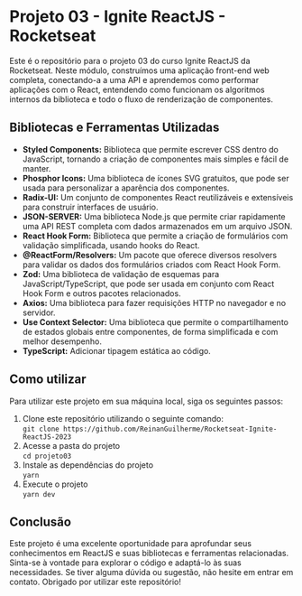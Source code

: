 <h1>Projeto 03 - Ignite ReactJS - Rocketseat</h1>
  <p>Este é o repositório para o projeto 03 do curso Ignite ReactJS da Rocketseat. Neste módulo, construímos uma aplicação front-end web completa, conectando-a a uma API e aprendemos como performar aplicações com o React, entendendo como funcionam os algoritmos internos da biblioteca e todo o fluxo de renderização de componentes.</p>
  
  <h2>Bibliotecas e Ferramentas Utilizadas</h2>
  <ul>
    <li><strong>Styled Components:</strong> Biblioteca que permite escrever CSS dentro do JavaScript, tornando a criação de componentes mais simples e fácil de manter.</li>
    <li><strong>Phosphor Icons:</strong> Uma biblioteca de ícones SVG gratuitos, que pode ser usada para personalizar a aparência dos componentes.</li>
    <li><strong>Radix-UI:</strong> Um conjunto de componentes React reutilizáveis e extensíveis para construir interfaces de usuário.</li>
    <li><strong>JSON-SERVER:</strong> Uma biblioteca Node.js que permite criar rapidamente uma API REST completa com dados armazenados em um arquivo JSON.</li>
    <li><strong>React Hook Form:</strong> Biblioteca que permite a criação de formulários com validação simplificada, usando hooks do React.</li>
    <li><strong>@ReactForm/Resolvers:</strong> Um pacote que oferece diversos resolvers para validar os dados dos formulários criados com React Hook Form.</li>
    <li><strong>Zod:</strong> Uma biblioteca de validação de esquemas para JavaScript/TypeScript, que pode ser usada em conjunto com React Hook Form e outros pacotes relacionados.</li>
    <li><strong>Axios:</strong> Uma biblioteca para fazer requisições HTTP no navegador e no servidor.</li>
    <li><strong>Use Context Selector:</strong> Uma biblioteca que permite o compartilhamento de estados globais entre componentes, de forma simplificada e com melhor desempenho.</li>
    <li><strong>TypeScript:</strong> Adicionar tipagem estática ao código.</li>
  </ul>
  
  <h2>Como utilizar</h2>
    <p>Para utilizar este projeto em sua máquina local, siga os seguintes passos:</p>
    <ol>
    <li>Clone este repositório utilizando o seguinte comando:
        <br>
        <code>git clone https://github.com/ReinanGuilherme/Rocketseat-Ignite-ReactJS-2023</code>
    </li>
    <li>Acesse a pasta do projeto
        <br>
        <code>cd projeto03</code>
    </li>
    <li>Instale as dependências do projeto
        <br>
        <code>yarn</code>
    </li>
    <li>Execute o projeto
        <br>
        <code>yarn dev</code>
    </li>
    </ol>
  
  <h2>Conclusão</h2>
  <p>Este projeto é uma excelente oportunidade para aprofundar seus conhecimentos em ReactJS e suas bibliotecas e ferramentas relacionadas. Sinta-se à vontade para explorar o código e adaptá-lo às suas necessidades. Se tiver alguma dúvida ou sugestão, não hesite em entrar em contato. Obrigado por utilizar este repositório!</p>
